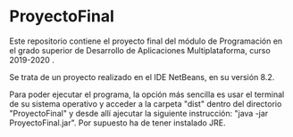 # ProyectoFinal

Este repositorio contiene el proyecto final del módulo de Programación en el grado superior de Desarrollo de Aplicaciones Multiplataforma, curso 2019-2020 .

Se trata de un proyecto realizado en el IDE NetBeans, en su versión 8.2.

Para poder ejecutar el programa, la opción más sencilla es usar el terminal de su sistema operativo y acceder a la carpeta "dist" dentro del directorio "ProyectoFinal" y desde allí ajecutar la siguiente instrucción: "java -jar ProyectoFinal.jar". Por supuesto ha de tener instalado JRE.
